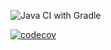 
![Java CI with Gradle](https://github.com/testowanieaplikacjijavaug/laboratorium-6-zadanie-4-aguua/workflows/Java%20CI%20with%20Gradle/badge.svg)

[![codecov](https://codecov.io/gh/testowanieaplikacjijavaug/laboratorium-6-zadanie-4-aguua/branch/master/graph/badge.svg)](https://codecov.io/gh/testowanieaplikacjijavaug/laboratorium-6-zadanie-4-aguua)
